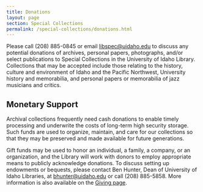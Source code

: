 ```yaml
---
title: Donations
layout: page
section: Special Collections
permalink: /special-collections/donations.html
---
```


Please call (208) 885-0845 or email <libspec@uidaho.edu> to discuss any potential donations of archives, personal papers, photographs, and/or select publications to Special Collections in the University of Idaho Library. 
Collections that may be accepted include those relating to the history, culture and environment of Idaho and the Pacific Northwest, University history and memorabilia, and personal papers or memorabilia of jazz musicians and critics.

## Monetary Support

Archival collections frequently need cash donations to enable timely processing and underwrite the costs of long-term high security storage. 
Such funds are used to organize, maintain, and care for our collections so that they may be preserved and made available for future generations.

Gift funds may be used to honor an individual, a family, a company, or an organization, and the Library will work with donors to employ appropriate means to publicly acknowledge donations. 
To discuss setting up endowments or bequests, please contact Ben Hunter, Dean of University of Idaho Libraries, at <bhunter@uidaho.edu> or call (208) 885-5858. 
More information is also available on the [Giving page](https://www.lib.uidaho.edu/giving/).
